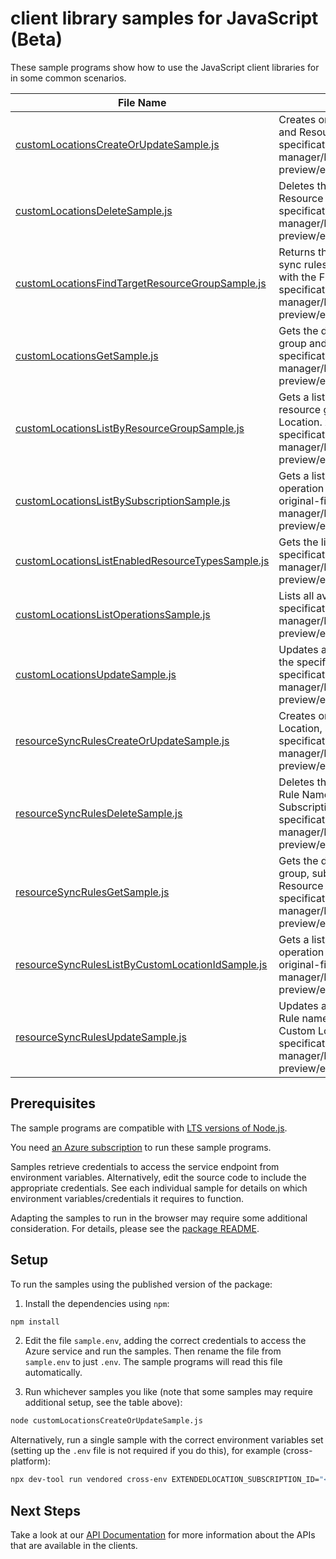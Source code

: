 # client library samples for JavaScript (Beta)

These sample programs show how to use the JavaScript client libraries for in some common scenarios.

| **File Name**                                                                                     | **Description**                                                                                                                                                                                                                                                                                                                                             |
| ------------------------------------------------------------------------------------------------- | ----------------------------------------------------------------------------------------------------------------------------------------------------------------------------------------------------------------------------------------------------------------------------------------------------------------------------------------------------------- |
| [customLocationsCreateOrUpdateSample.js][customlocationscreateorupdatesample]                     | Creates or updates a Custom Location in the specified Subscription and Resource Group x-ms-original-file: specification/extendedlocation/resource-manager/Microsoft.ExtendedLocation/preview/2021-08-31-preview/examples/CustomLocationsCreate_Update.json                                                                                                  |
| [customLocationsDeleteSample.js][customlocationsdeletesample]                                     | Deletes the Custom Location with the specified Resource Name, Resource Group, and Subscription Id. x-ms-original-file: specification/extendedlocation/resource-manager/Microsoft.ExtendedLocation/preview/2021-08-31-preview/examples/CustomLocationsDelete.json                                                                                            |
| [customLocationsFindTargetResourceGroupSample.js][customlocationsfindtargetresourcegroupsample]   | Returns the target resource group associated with the resource sync rules of the Custom Location that match the rules passed in with the Find Target Resource Group Request. x-ms-original-file: specification/extendedlocation/resource-manager/Microsoft.ExtendedLocation/preview/2021-08-31-preview/examples/CustomLocationsFindTargetResourceGroup.json |
| [customLocationsGetSample.js][customlocationsgetsample]                                           | Gets the details of the customLocation with a specified resource group and name. x-ms-original-file: specification/extendedlocation/resource-manager/Microsoft.ExtendedLocation/preview/2021-08-31-preview/examples/CustomLocationsGet.json                                                                                                                 |
| [customLocationsListByResourceGroupSample.js][customlocationslistbyresourcegroupsample]           | Gets a list of Custom Locations in the specified subscription and resource group. The operation returns properties of each Custom Location. x-ms-original-file: specification/extendedlocation/resource-manager/Microsoft.ExtendedLocation/preview/2021-08-31-preview/examples/CustomLocationsListByResourceGroup.json                                      |
| [customLocationsListBySubscriptionSample.js][customlocationslistbysubscriptionsample]             | Gets a list of Custom Locations in the specified subscription. The operation returns properties of each Custom Location x-ms-original-file: specification/extendedlocation/resource-manager/Microsoft.ExtendedLocation/preview/2021-08-31-preview/examples/CustomLocationsListBySubscription.json                                                           |
| [customLocationsListEnabledResourceTypesSample.js][customlocationslistenabledresourcetypessample] | Gets the list of the Enabled Resource Types. x-ms-original-file: specification/extendedlocation/resource-manager/Microsoft.ExtendedLocation/preview/2021-08-31-preview/examples/CustomLocationsListEnabledResourceTypes.json                                                                                                                                |
| [customLocationsListOperationsSample.js][customlocationslistoperationssample]                     | Lists all available Custom Locations operations. x-ms-original-file: specification/extendedlocation/resource-manager/Microsoft.ExtendedLocation/preview/2021-08-31-preview/examples/CustomLocationsListOperations.json                                                                                                                                      |
| [customLocationsUpdateSample.js][customlocationsupdatesample]                                     | Updates a Custom Location with the specified Resource Name in the specified Resource Group and Subscription. x-ms-original-file: specification/extendedlocation/resource-manager/Microsoft.ExtendedLocation/preview/2021-08-31-preview/examples/CustomLocationsPatch.json                                                                                   |
| [resourceSyncRulesCreateOrUpdateSample.js][resourcesyncrulescreateorupdatesample]                 | Creates or updates a Resource Sync Rule in the parent Custom Location, Subscription Id and Resource Group x-ms-original-file: specification/extendedlocation/resource-manager/Microsoft.ExtendedLocation/preview/2021-08-31-preview/examples/ResourceSyncRulesCreate_Update.json                                                                            |
| [resourceSyncRulesDeleteSample.js][resourcesyncrulesdeletesample]                                 | Deletes the Resource Sync Rule with the specified Resource Sync Rule Name, Custom Location Resource Name, Resource Group, and Subscription Id. x-ms-original-file: specification/extendedlocation/resource-manager/Microsoft.ExtendedLocation/preview/2021-08-31-preview/examples/ResourceSyncRulesDelete.json                                              |
| [resourceSyncRulesGetSample.js][resourcesyncrulesgetsample]                                       | Gets the details of the resourceSyncRule with a specified resource group, subscription id Custom Location resource name and Resource Sync Rule name. x-ms-original-file: specification/extendedlocation/resource-manager/Microsoft.ExtendedLocation/preview/2021-08-31-preview/examples/ResourceSyncRulesGet.json                                           |
| [resourceSyncRulesListByCustomLocationIdSample.js][resourcesyncruleslistbycustomlocationidsample] | Gets a list of Resource Sync Rules in the specified subscription. The operation returns properties of each Resource Sync Rule x-ms-original-file: specification/extendedlocation/resource-manager/Microsoft.ExtendedLocation/preview/2021-08-31-preview/examples/ResourceSyncRulesListByCustomLocationID.json                                               |
| [resourceSyncRulesUpdateSample.js][resourcesyncrulesupdatesample]                                 | Updates a Resource Sync Rule with the specified Resource Sync Rule name in the specified Resource Group, Subscription and Custom Location name. x-ms-original-file: specification/extendedlocation/resource-manager/Microsoft.ExtendedLocation/preview/2021-08-31-preview/examples/ResourceSyncRulesPatch.json                                              |

## Prerequisites

The sample programs are compatible with [LTS versions of Node.js](https://github.com/nodejs/release#release-schedule).

You need [an Azure subscription][freesub] to run these sample programs.

Samples retrieve credentials to access the service endpoint from environment variables. Alternatively, edit the source code to include the appropriate credentials. See each individual sample for details on which environment variables/credentials it requires to function.

Adapting the samples to run in the browser may require some additional consideration. For details, please see the [package README][package].

## Setup

To run the samples using the published version of the package:

1. Install the dependencies using `npm`:

```bash
npm install
```

2. Edit the file `sample.env`, adding the correct credentials to access the Azure service and run the samples. Then rename the file from `sample.env` to just `.env`. The sample programs will read this file automatically.

3. Run whichever samples you like (note that some samples may require additional setup, see the table above):

```bash
node customLocationsCreateOrUpdateSample.js
```

Alternatively, run a single sample with the correct environment variables set (setting up the `.env` file is not required if you do this), for example (cross-platform):

```bash
npx dev-tool run vendored cross-env EXTENDEDLOCATION_SUBSCRIPTION_ID="<extendedlocation subscription id>" EXTENDEDLOCATION_RESOURCE_GROUP="<extendedlocation resource group>" node customLocationsCreateOrUpdateSample.js
```

## Next Steps

Take a look at our [API Documentation][apiref] for more information about the APIs that are available in the clients.

[customlocationscreateorupdatesample]: https://github.com/Azure/azure-sdk-for-js/blob/main/sdk/extendedlocation/arm-extendedlocation/samples/v1-beta/javascript/customLocationsCreateOrUpdateSample.js
[customlocationsdeletesample]: https://github.com/Azure/azure-sdk-for-js/blob/main/sdk/extendedlocation/arm-extendedlocation/samples/v1-beta/javascript/customLocationsDeleteSample.js
[customlocationsfindtargetresourcegroupsample]: https://github.com/Azure/azure-sdk-for-js/blob/main/sdk/extendedlocation/arm-extendedlocation/samples/v1-beta/javascript/customLocationsFindTargetResourceGroupSample.js
[customlocationsgetsample]: https://github.com/Azure/azure-sdk-for-js/blob/main/sdk/extendedlocation/arm-extendedlocation/samples/v1-beta/javascript/customLocationsGetSample.js
[customlocationslistbyresourcegroupsample]: https://github.com/Azure/azure-sdk-for-js/blob/main/sdk/extendedlocation/arm-extendedlocation/samples/v1-beta/javascript/customLocationsListByResourceGroupSample.js
[customlocationslistbysubscriptionsample]: https://github.com/Azure/azure-sdk-for-js/blob/main/sdk/extendedlocation/arm-extendedlocation/samples/v1-beta/javascript/customLocationsListBySubscriptionSample.js
[customlocationslistenabledresourcetypessample]: https://github.com/Azure/azure-sdk-for-js/blob/main/sdk/extendedlocation/arm-extendedlocation/samples/v1-beta/javascript/customLocationsListEnabledResourceTypesSample.js
[customlocationslistoperationssample]: https://github.com/Azure/azure-sdk-for-js/blob/main/sdk/extendedlocation/arm-extendedlocation/samples/v1-beta/javascript/customLocationsListOperationsSample.js
[customlocationsupdatesample]: https://github.com/Azure/azure-sdk-for-js/blob/main/sdk/extendedlocation/arm-extendedlocation/samples/v1-beta/javascript/customLocationsUpdateSample.js
[resourcesyncrulescreateorupdatesample]: https://github.com/Azure/azure-sdk-for-js/blob/main/sdk/extendedlocation/arm-extendedlocation/samples/v1-beta/javascript/resourceSyncRulesCreateOrUpdateSample.js
[resourcesyncrulesdeletesample]: https://github.com/Azure/azure-sdk-for-js/blob/main/sdk/extendedlocation/arm-extendedlocation/samples/v1-beta/javascript/resourceSyncRulesDeleteSample.js
[resourcesyncrulesgetsample]: https://github.com/Azure/azure-sdk-for-js/blob/main/sdk/extendedlocation/arm-extendedlocation/samples/v1-beta/javascript/resourceSyncRulesGetSample.js
[resourcesyncruleslistbycustomlocationidsample]: https://github.com/Azure/azure-sdk-for-js/blob/main/sdk/extendedlocation/arm-extendedlocation/samples/v1-beta/javascript/resourceSyncRulesListByCustomLocationIdSample.js
[resourcesyncrulesupdatesample]: https://github.com/Azure/azure-sdk-for-js/blob/main/sdk/extendedlocation/arm-extendedlocation/samples/v1-beta/javascript/resourceSyncRulesUpdateSample.js
[apiref]: https://learn.microsoft.com/javascript/api/@azure/arm-extendedlocation?view=azure-node-preview
[freesub]: https://azure.microsoft.com/free/
[package]: https://github.com/Azure/azure-sdk-for-js/tree/main/sdk/extendedlocation/arm-extendedlocation/README.md

